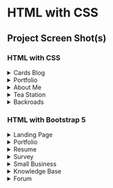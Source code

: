 # HTML with CSS

## Project Screen Shot(s)

### HTML with CSS

<details>
    <summary>Cards Blog</summary>
    <img src="https://github.com/sigmadream/practice-html/blob/main/images/01_CardsBlog.png?raw=true" />
</details>

<details>
    <summary>Portfolio</summary>
    <img src="https://github.com/sigmadream/practice-html/blob/main/images/02a_Portfolio.png?raw=true" />
</details>

<details>
    <summary>About Me</summary>
    <img src="https://github.com/sigmadream/practice-html/blob/main/images/02b_AboutMe.png?raw=true" />
</details>

<details>
    <summary>Tea Station</summary>
    <img src="https://github.com/sigmadream/practice-html/blob/main/images/03_TeaStation.png?raw=true" />
</details>

<details>
    <summary>Backroads</summary>
    <img src="https://github.com/sigmadream/practice-html/blob/main/images/04_Backroads.png?raw=true" />
</details>

### HTML with Bootstrap 5

<details>
    <summary>Landing Page</summary>
    <img src="https://github.com/sigmadream/practice-html/blob/main/images/05_Bootstrap5_LandingPage.png?raw=true" />
</details>

<details>
    <summary>Portfolio</summary>
    <img src="https://github.com/sigmadream/practice-html/blob/main/images/06a_Bootstrap5_Portfolio.png?raw=true" />
</details>

<details>
    <summary>Resume</summary>    
    <img src="https://github.com/sigmadream/practice-html/blob/main/images/06b_bootstrap5_Resume.png?raw=true" />
</details>

<details>
    <summary>Survey</summary>    
    <img src="https://github.com/sigmadream/practice-html/blob/main/images/07a_Bootstrap5_Survey.png?raw=true" />
</details>

<details>
    <summary>Small Business</summary>    
    <img src="https://github.com/sigmadream/practice-html/blob/main/images/07b_Bootstrap5_SmallBusiness.png?raw=true" />    
</details>

<details>
    <summary>Knowledge Base</summary>    
    <img src="https://github.com/sigmadream/practice-html/blob/main/images/08a_Bootstrap5_KnowledgeBase.png?raw=true" />    
</details>

<details>
    <summary>Forum</summary>    
    <img src="https://github.com/sigmadream/practice-html/blob/main/images/08b_Bootstrap5_Forum.png?raw=true" />    
</details>
